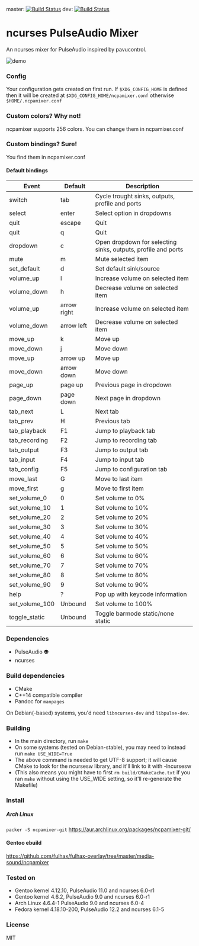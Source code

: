 master: [![Build Status](http://fredrik.fulhax.nu:8090/job/ncpamixer/badge/icon)](http://fredrik.fulhax.nu:8090/job/ncpamixer)
dev:    [![Build Status](http://fredrik.fulhax.nu:8090/job/ncpamixer-dev/badge/icon)](http://fredrik.fulhax.nu:8090/job/ncpamixer-dev)

# ncurses PulseAudio Mixer

An ncurses mixer for PulseAudio inspired by pavucontrol.

![demo](https://cloud.githubusercontent.com/assets/1078548/17714097/90dff48c-63fe-11e6-8d37-1d20c44981ef.gif)

### Config
Your configuration gets created on first run. If  `$XDG_CONFIG_HOME` is defined then it will be created at `$XDG_CONFIG_HOME/ncpamixer.conf` otherwise `$HOME/.ncpamixer.conf`



### Custom colors? Why not!
ncpamixer supports 256 colors. You can change them in ncpamixer.conf

### Custom bindings? Sure!
You find them in ncpamixer.conf 

#### Default bindings
| Event | Default | Description |
| --- | --- |---|
| switch | tab | Cycle trought sinks, outputs, profile and ports |
| select | enter | Select option in dropdowns |
| quit | escape | Quit |
| quit | q | Quit |
| dropdown | c | Open dropdown for selecting sinks, outputs, profile and ports |
| mute | m | Mute selected item |
| set_default | d | Set default sink/source |
| volume_up | l | Increase volume on selected item |
| volume_down | h | Decrease volume on selected item |
| volume_up | arrow right |  Increase volume on selected item |
| volume_down | arrow left |  Decrease volume on selected item |
| move_up | k | Move up |
| move_down | j | Move down |
| move_up | arrow up | Move up |
| move_down | arrow down | Move down |
| page_up | page up | Previous page in dropdown |
| page_down | page down | Next page in dropdown |
| tab_next | L | Next tab | 
| tab_prev | H | Previous tab | 
| tab_playback | F1 | Jump to playback tab|
| tab_recording | F2 | Jump to recording tab |
| tab_output | F3 | Jump to output tab |
| tab_input | F4 | Jump to input tab |
| tab_config | F5 | Jump to configuration tab |
| move_last | G | Move to last item |
| move_first | g | Move to first item |
| set_volume_0 | 0 | Set volume to 0% |
| set_volume_10 | 1 | Set volume to 10% |
| set_volume_20 | 2 | Set volume to 20% |
| set_volume_30 | 3 | Set volume to 30% |
| set_volume_40 | 4 | Set volume to 40% |
| set_volume_50 | 5 | Set volume to 50% |
| set_volume_60 | 6 | Set volume to 60% |
| set_volume_70 | 7 | Set volume to 70% |
| set_volume_80 | 8 | Set volume to 80% |
| set_volume_90 | 9 | Set volume to 90% |
| help | ? | Pop up with keycode information |
| set_volume_100 | Unbound | Set volume to 100% |
| toggle_static | Unbound | Toggle barmode static/none static |

### Dependencies
* PulseAudio :alien:
* ncurses

### Build dependencies
* CMake
* C++14 compatible compiler
* Pandoc for `manpages`

On Debian(-based) systems, you'd need `libncurses-dev` and `libpulse-dev`.

### Building
* In the main directory, run `make`
* On some systems (tested on Debian-stable), you may need to instead run `make USE_WIDE=True`
* The above command is needed to get UTF-8 support; it will cause CMake to look for the ncursesw library, and it'll link to it with -lncursesw
* (This also means you might have to first `rm build/CMakeCache.txt` if you ran `make` without using the USE_WIDE setting, so it'll re-generate the Makefile)

### Install

##### Arch Linux
`packer -S ncpamixer-git`
https://aur.archlinux.org/packages/ncpamixer-git/

#### Gentoo ebuild
https://github.com/fulhax/fulhax-overlay/tree/master/media-sound/ncpamixer

### Tested on
* Gentoo kernel 4.12.10, PulseAudio 11.0 and ncurses 6.0-r1
* Gentoo kernel 4.6.2, PulseAudio 9.0 and ncurses 6.0-r1
* Arch Linux 4.6.4-1 PulseAudio 9.0 and ncurses 6.0-4
* Fedora kernel 4.18.10-200, PulseAudio 12.2 and ncurses 6.1-5

### License

MIT
